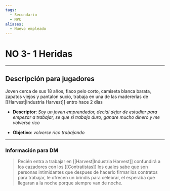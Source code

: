 ```yaml
---
tags:
  - Secundario
  - NPC
aliases:
  - Nuevo empleado
---
```

# NO 3- 1 Heridas
___
## Descripción para jugadores
Joven cerca de sus 18 años, flaco pelo corto, camiseta blanca barata, zapatos viejos y pantalon sucio, trabaja en una de las madererías de [[Harvest|Industria Harvest]] entro hace 2 días

- **Descriptor**: *Soy un joven emprendedor, decidi dejar de estudiar para empezar a trabajar, se que si trabajo duro, ganare mucho dinero y me volverse rico*

- **Objetivo**: *volverse rico trabajando*
___
### Información para DM
>Recién entra a trabajar en [[Harvest|Industria Harvest]] confundirá a los cazadores con los [[Contratistas]] los cuales sabe que son personas intimidantes que despues de hacerlo firmar los contratos para trabajar, le ofrecen un brindis para celebrar, el esperaba que llegaran a la noche porque siempre van de noche.
